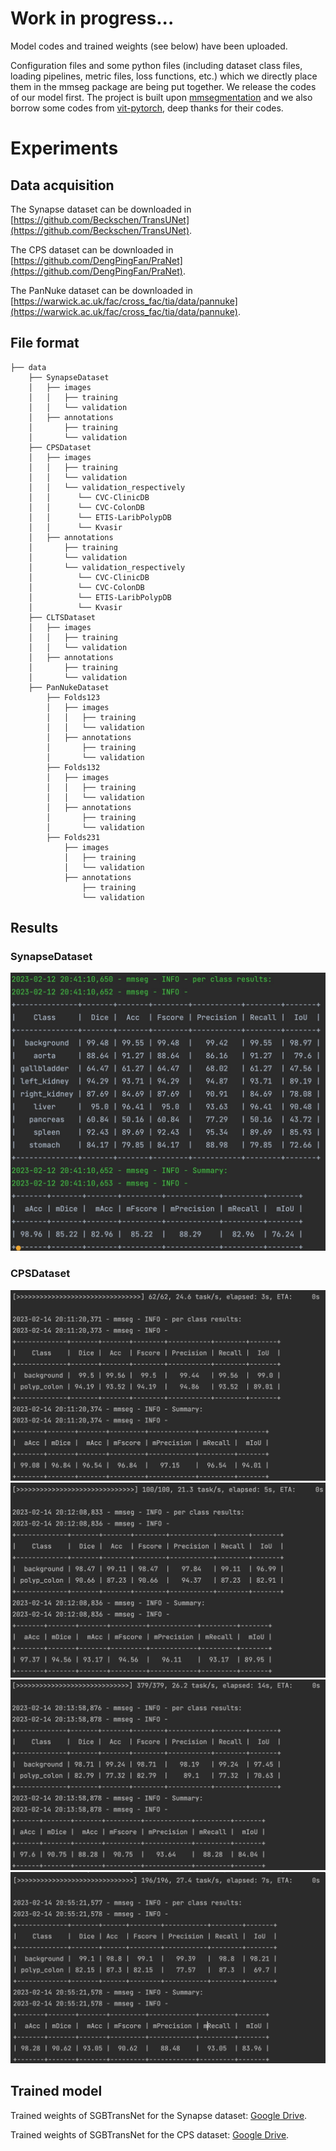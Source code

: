 # Work in progress...

Model codes and trained weights (see below) have been uploaded.

Configuration files and some python files (including dataset class files, loading pipelines, metric files, loss functions, etc.) which we directly place them in the mmseg package are being put together. We release the codes of our model first. The project is built upon [mmsegmentation](https://github.com/open-mmlab/mmsegmentation) and we also borrow some codes from [vit-pytorch](https://github.com/lucidrains/vit-pytorch), deep thanks for their codes.

# Experiments
## Data acquisition
The Synapse dataset can be downloaded in [https://github.com/Beckschen/TransUNet](https://github.com/Beckschen/TransUNet).

The CPS dataset can be downloaded in [https://github.com/DengPingFan/PraNet](https://github.com/DengPingFan/PraNet).

The PanNuke dataset can be downloaded in [https://warwick.ac.uk/fac/cross_fac/tia/data/pannuke](https://warwick.ac.uk/fac/cross_fac/tia/data/pannuke).
## File format
```
├── data
    ├── SynapseDataset
    │   ├── images
    │   │   ├── training
    │   │   └── validation
    │   ├── annotations
    │       ├── training
    │       └── validation
    ├── CPSDataset
    │   ├── images
    │   │   ├── training
    │   │   └── validation
    │   │   └── validation_respectively
    │   │      └── CVC-ClinicDB
    │   │      └── CVC-ColonDB
    │   │      └── ETIS-LaribPolypDB
    │   │      └── Kvasir
    │   ├── annotations
    │       ├── training
    │       └── validation
    │       └── validation_respectively
    │          └── CVC-ClinicDB
    │          └── CVC-ColonDB
    │          └── ETIS-LaribPolypDB
    │          └── Kvasir
    ├── CLTSDataset
    │   ├── images
    │   │   ├── training
    │   │   └── validation
    │   ├── annotations
    │       ├── training
    │       └── validation
    ├── PanNukeDataset
        ├── Folds123
        │   ├── images
        │   │   ├── training
        │   │   └── validation
        │   ├── annotations
        │       ├── training
        │       └── validation
        ├── Folds132
        │   ├── images
        │   │   ├── training
        │   │   └── validation
        │   ├── annotations
        │       ├── training
        │       └── validation
        ├── Folds231
            ├── images
            │   ├── training
            │   └── validation
            ├── annotations
                ├── training
                └── validation
```
## Results
### SynapseDataset
![image](https://github.com/BerenChou/SGBTransNet/blob/main/results/Synapae_Results.jpg)
### CPSDataset
![image](https://github.com/BerenChou/SGBTransNet/blob/main/results/CVC-ClinicDB_Results.jpg)
![image](https://github.com/BerenChou/SGBTransNet/blob/main/results/Kvasir_Results.jpg)
![image](https://github.com/BerenChou/SGBTransNet/blob/main/results/CVC-ColonDB_Results.jpg)
![image](https://github.com/BerenChou/SGBTransNet/blob/main/results/ETIS_Results.jpg)
## Trained model
Trained weights of SGBTransNet for the Synapse dataset: [Google Drive](https://drive.google.com/file/d/1VR-3Nyz1yq2foorOZY-dxmCvhcyz-R9S/view?usp=sharing).

Trained weights of SGBTransNet for the CPS dataset: [Google Drive](https://drive.google.com/file/d/1jdrLCooxc03hhsAD5t9JBkhYTZFDE9fm/view?usp=sharing).
